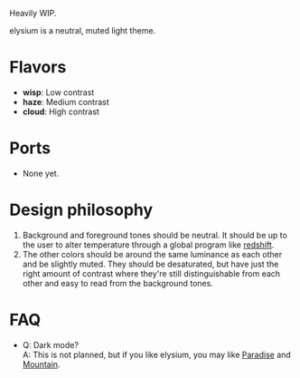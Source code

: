 Heavily WIP.

elysium is a neutral, muted light theme.

# Flavors
- **wisp**: Low contrast
- **haze**: Medium contrast
- **cloud**: High contrast

# Ports
- None yet.

# Design philosophy
1. Background and foreground tones should be neutral. It should be up to the user to alter temperature through a global program like [redshift](https://github.com/jonls/redshift).
2. The other colors should be around the same luminance as each other and be slightly muted. They should be desaturated, but have just the right amount of contrast where they're still distinguishable from each other and easy to read from the background tones.

# FAQ
- Q: Dark mode?  
  A: This is not planned, but if you like elysium, you may like [Paradise](https://github.com/paradise-theme/paradise) and [Mountain](https://github.com/mountain-theme/Mountain).
